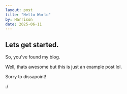 ```yaml
---
layout: post
title: "Hello World"
by: Harrison
date: 2025-06-11
---
```

## Lets get started.

So, you've found my blog. 

Well, thats awesome but this is just an example post lol.

Sorry to dissapoint!

:/


